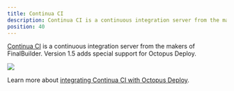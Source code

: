 ```yaml
---
title: Continua CI
description: Continua CI is a continuous integration server from the makers of FinalBuilder; version 1.5 adds special support for Octopus Deploy.
position: 40
---
```


[Continua CI](http://www.finalbuilder.com/continua-ci) is a continuous integration server from the makers of FinalBuilder. Version 1.5 adds special support for Octopus Deploy.

![](/docs/images/3048163/3278149.png)

Learn more about [integrating Continua CI with Octopus Deploy](http://www.finalbuilder.com/resources/blogs/postid/712/deployment-with-continua-ci-and-octopus-deploy).
